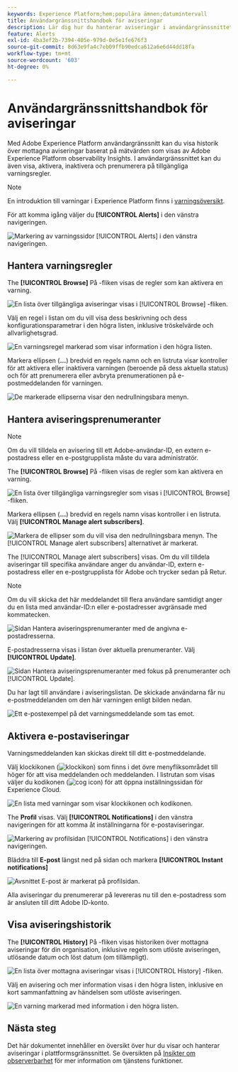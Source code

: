 ```yaml
---
keywords: Experience Platform;hem;populära ämnen;datumintervall
title: Användargränssnittshandbok för aviseringar
description: Lär dig hur du hanterar aviseringar i användargränssnittet i Experience Platform.
feature: Alerts
exl-id: 4ba3ef2b-7394-405e-979d-0e5e1fe676f3
source-git-commit: 8d63e9fa4c7eb09ffb90edca612a6e6d44dd18fa
workflow-type: tm+mt
source-wordcount: '603'
ht-degree: 0%

---
```


# Användargränssnittshandbok för aviseringar

Med Adobe Experience Platform användargränssnitt kan du visa historik över mottagna aviseringar baserat på mätvärden som visas av Adobe Experience Platform observability Insights. I användargränssnittet kan du även visa, aktivera, inaktivera och prenumerera på tillgängliga varningsregler.

>[!NOTE]
>
>En introduktion till varningar i Experience Platform finns i [varningsöversikt](./overview.md).

För att komma igång väljer du **[!UICONTROL Alerts]** i den vänstra navigeringen.

![Markering av varningssidor [!UICONTROL Alerts] i den vänstra navigeringen.](../images/alerts/ui/workspace.png)

## Hantera varningsregler

The **[!UICONTROL Browse]** På -fliken visas de regler som kan aktivera en varning.

![En lista över tillgängliga aviseringar visas i [!UICONTROL Browse] -fliken.](../images/alerts/ui/rules.png)

Välj en regel i listan om du vill visa dess beskrivning och dess konfigurationsparametrar i den högra listen, inklusive tröskelvärde och allvarlighetsgrad.

![En varningsregel markerad som visar information i den högra listen.](../images/alerts/ui/rule-details.png)

Markera ellipsen (**...**) bredvid en regels namn och en listruta visar kontroller för att aktivera eller inaktivera varningen (beroende på dess aktuella status) och för att prenumerera eller avbryta prenumerationen på e-postmeddelanden för varningen.

![De markerade ellipserna visar den nedrullningsbara menyn.](../images/alerts/ui/disable-subscribe.png)

## Hantera aviseringsprenumeranter

>[!NOTE]
>
> Om du vill tilldela en avisering till ett Adobe-användar-ID, en extern e-postadress eller en e-postgrupplista måste du vara administratör.

The **[!UICONTROL Browse]** På -fliken visas de regler som kan aktivera en varning.

![En lista över tillgängliga varningsregler som visas i [!UICONTROL Browse] -fliken.](../images/alerts/ui/rules.png)

Markera ellipsen (**...**) bredvid en regels namn visas kontroller i en listruta. Välj **[!UICONTROL Manage alert subscribers]**.

![Markera de ellipser som du vill visa den nedrullningsbara menyn. The [!UICONTROL Manage alert subscribers] alternativet är markerat.](../images/alerts/ui/manage-alert-subscribers.png)

The [!UICONTROL Manage alert subscribers] visas. Om du vill tilldela aviseringar till specifika användare anger du användar-ID, extern e-postadress eller en e-postgrupplista för Adobe och trycker sedan på Retur.

>[!NOTE]
>
>Om du vill skicka det här meddelandet till flera användare samtidigt anger du en lista med användar-ID:n eller e-postadresser avgränsade med kommatecken.

![Sidan Hantera aviseringsprenumeranter med de angivna e-postadresserna.](../images/alerts/ui/manage-alert-add-email.png)

E-postadresserna visas i listan över aktuella prenumeranter. Välj **[!UICONTROL Update]**.

![Sidan Hantera aviseringsprenumeranter med fokus på prenumeranter och [!UICONTROL Update].](../images/alerts/ui/manage-alert-subscribers-added-email.png)

Du har lagt till användare i aviseringslistan. De skickade användarna får nu e-postmeddelanden om den här varningen enligt bilden nedan.

![Ett e-postexempel på det varningsmeddelande som tas emot.](../images/alerts/ui/manage-alert-subscribers-email.png)

## Aktivera e-postaviseringar

Varningsmeddelanden kan skickas direkt till ditt e-postmeddelande.

Välj klockikonen (![klockikon](../images/alerts/ui/bell-icon.png)) som finns i det övre menyfliksområdet till höger för att visa meddelanden och meddelanden. I listrutan som visas väljer du kodikonen (![cog icon](../images/alerts/ui/cog-icon.png)) för att öppna inställningssidan för Experience Cloud.

![En lista med varningar som visar klockikonen och kodikonen.](../images/alerts/ui/edit-preferences.png)

The **Profil** visas. Välj **[!UICONTROL Notifications]** i den vänstra navigeringen för att komma åt inställningarna för e-postaviseringar.

![Markering av profilsidan [!UICONTROL Notifications] i den vänstra navigeringen.](../images/alerts/ui/profile.png)

Bläddra till **E-post** längst ned på sidan och markera **[!UICONTROL Instant notifications]**

![Avsnittet E-post är markerat på profilsidan.](../images/alerts/ui/notifications.png)

Alla aviseringar du prenumererar på levereras nu till den e-postadress som är ansluten till ditt Adobe ID-konto.

## Visa aviseringshistorik

The **[!UICONTROL History]** På -fliken visas historiken över mottagna aviseringar för din organisation, inklusive regeln som utlöste aviseringen, utlösande datum och löst datum (om tillämpligt).

![En lista över mottagna aviseringar visas i [!UICONTROL History] -fliken.](../images/alerts/ui/history.png)

Välj en avisering och mer information visas i den högra listen, inklusive en kort sammanfattning av händelsen som utlöste aviseringen.

![En varning markerad med information i den högra listen.](../images/alerts/ui/history-details.png)

## Nästa steg

Det här dokumentet innehåller en översikt över hur du visar och hanterar aviseringar i plattformsgränssnittet. Se översikten på [Insikter om observerbarhet](../home.md) för mer information om tjänstens funktioner.
